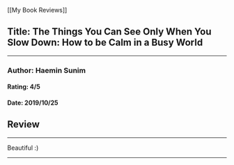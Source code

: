 [[My Book Reviews]]

 
 ## Title: The Things You Can See Only When You Slow Down: How to be Calm in a Busy World
 ---
 ### Author: Haemin Sunim
 #### Rating: 4/5
 #### Date: 2019/10/25


 ## Review
 ---
 Beautiful :) 



 ---
 